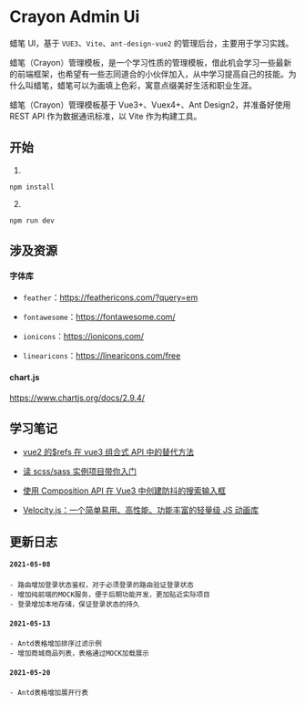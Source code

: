 # Crayon Admin Ui

蜡笔 UI，基于 `VUE3`、`Vite`、`ant-design-vue2` 的管理后台，主要用于学习实践。

蜡笔（Crayon）管理模板，是一个学习性质的管理模板，借此机会学习一些最新的前端框架，也希望有一些志同道合的小伙伴加入，从中学习提高自己的技能。为什么叫蜡笔，蜡笔可以为画填上色彩，寓意点缀美好生活和职业生涯。

蜡笔（Crayon）管理模板基于 Vue3+、Vuex4+、Ant Design2，并准备好使用 REST API 作为数据通讯标准，以 Vite 作为构建工具。

## 开始

1.

```
npm install
```

2.

```
npm run dev
```

## 涉及资源

#### 字体库

-   `feather`：https://feathericons.com/?query=em

-   `fontawesome`：https://fontawesome.com/

-   `ionicons`：https://ionicons.com/

-   `linearicons`：https://linearicons.com/free

#### chart.js

https://www.chartjs.org/docs/2.9.4/

## 学习笔记

-   [vue2 的$refs 在 vue3 组合式 API 中的替代方法](https://www.devpoint.cn/article/268.shtml)

-   [读 scss/sass 实例项目带你入门](https://www.devpoint.cn/article/267.shtml)

-   [使用 Composition API 在 Vue3 中创建防抖的搜索输入框](https://www.devpoint.cn/article/265.shtml)

-   [Velocity.js：一个简单易用、高性能、功能丰富的轻量级 JS 动画库](https://www.devpoint.cn/article/263.shtml)

## 更新日志

#### `2021-05-08`

    - 路由增加登录状态鉴权，对于必须登录的路由验证登录状态
    - 增加纯前端的MOCK服务，便于后期功能开发，更加贴近实际项目
    - 登录增加本地存储，保证登录状态的持久

#### `2021-05-13`

    - Antd表格增加排序过滤示例
    - 增加商城商品列表，表格通过MOCK加载展示

#### `2021-05-20`

    - Antd表格增加展开行表
